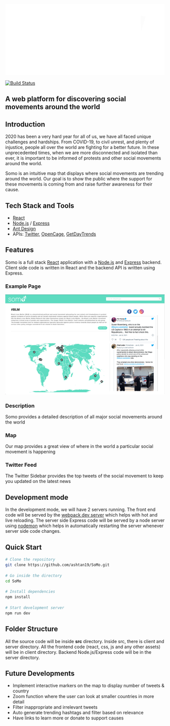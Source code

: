 <p align="center">
<img src="src/client/images/PNG%20Somo%20Text%20Logo%20and%20Tagline.png" alt="logo" width="550"/>
</p>

[![Build Status](https://travis-ci.org/crsandeep/simple-react-full-stack.svg?branch=master)](https://travis-ci.org/crsandeep/simple-react-full-stack)

## A web platform for discovering social movements around the world

## Introduction

2020 has been a very hard year for all of us, we have all faced unique challenges and hardships. From COVID-19, to civil unrest, and plenty of injustice, people all over the world are fighting for a better future. In these unprecedented times, when we are more disconnected and isolated than ever, it is important to be informed of protests and other social movements around the world.

Somo is an intuitive map that displays where social movements are trending around the world. Our goal is to show the public where the support for these movements is coming from and raise further awareness for their cause.

## Tech Stack and Tools

- [React](https://reactjs.org/)
- [Node.js](https://nodejs.org/en/) / [Express](https://expressjs.com/)
- [Ant Design](https://ant.design/)
- APIs: [Twitter](https://developer.twitter.com/en), [OpenCage](https://opencagedata.com/api), [GetDayTrends](https://getdaytrends.com/)

## Features

Somo is a full stack [React](https://reactjs.org/) application with a [Node.js](https://nodejs.org/en/) and [Express](https://expressjs.com/) backend. Client side code is written in React and the backend API is written using Express.

### Example Page

![Somo Example](https://github.com/ashtan19/SoMo/blob/main/src/client/images/SomoFrontPage.png)

### Description

Somo provides a detailed description of all major social movements around the world

### Map

Our map provides a great view of where in the world a particular social movement is happening

### Twitter Feed

The Twitter Sidebar provides the top tweets of the social movement to keep you updated on the latest news

## Development mode

In the development mode, we will have 2 servers running. The front end code will be served by the [webpack dev server](https://webpack.js.org/configuration/dev-server/) which helps with hot and live reloading. The server side Express code will be served by a node server using [nodemon](https://nodemon.io/) which helps in automatically restarting the server whenever server side code changes.

## Quick Start

```bash
# Clone the repository
git clone https://github.com/ashtan19/SoMo.git

# Go inside the directory
cd SoMo

# Install dependencies
npm install

# Start development server
npm run dev
```

## Folder Structure

All the source code will be inside **src** directory. Inside src, there is client and server directory. All the frontend code (react, css, js and any other assets) will be in client directory. Backend Node.js/Express code will be in the server directory.

## Future Developments

- Implement interactive markers on the map to display number of tweets & country
- Zoom function where the user can look at smaller countries in more detail
- Filter inappropriate and irrelevant tweets
- Auto generate trending hashtags and filter based on relevance
- Have links to learn more or donate to support causes
